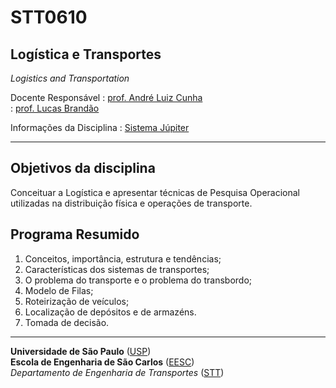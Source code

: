 # STT0610

## Logística e Transportes

*Logistics and Transportation*

Docente Responsável
: [prof. André Luiz Cunha](https://scholar.google.com/citations?hl=pt-BR&user=HI0CQJMAAAAJ&view_op=list_works&authuser=1&sortby=pubdate)    
: [prof. Lucas Brandão](http://lattes.cnpq.br/3026929259853023)



Informações da Disciplina
: [Sistema Júpiter](https://uspdigital.usp.br/jupiterweb/jupDisciplina?sgldis=STT0610&verdis=2)

---

## Objetivos da disciplina

Conceituar a Logística e apresentar técnicas de Pesquisa Operacional utilizadas na distribuição física e operações de transporte.

## Programa Resumido

1. Conceitos, importância, estrutura e tendências; 
2. Características dos sistemas de transportes; 
3. O problema do transporte e o problema do transbordo; 
4. Modelo de Filas; 
5. Roteirização de veículos; 
6. Localização de depósitos e de armazéns. 
7. Tomada de decisão.


---
**Universidade de São Paulo** ([USP](https://www5.usp.br/))   
**Escola de Engenharia de São Carlos** ([EESC](https://eesc.usp.br/))   
*Departamento de Engenharia de Transportes* ([STT](https://eesc.usp.br/ppgs/stt/))   
